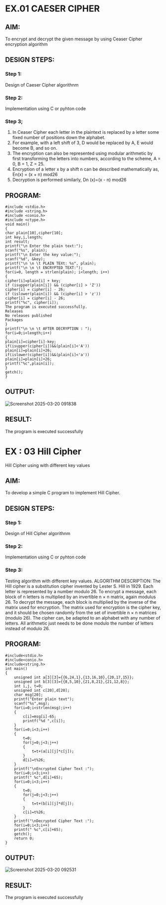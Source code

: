 # EX.01 CAESER CIPHER

## AIM:

To encrypt and decrypt the given message by using Ceaser Cipher encryption algorithm

## DESIGN STEPS:

### Step 1:

Design of Caeser Cipher algorithnm

### Step 2:

Implementation using C or pyhton code

### Step 3;

1. In Ceaser Cipher each letter in the plaintext is replaced by a letter some fixed
number of positions down the alphabet.
2. For example, with a left shift of 3, D would be replaced by A, E would become B,
and so on.
3. The encryption can also be represented using modular arithmetic by first
transforming the letters into numbers, according to the
scheme, A = 0, B = 1, Z = 25.
4. Encryption of a letter x by a shift n can be described mathematically as, En(x) = (x +
n) mod26
5. Decryption is performed similarly, Dn (x)=(x - n) mod26

## PROGRAM:
```
#include <stdio.h>
#include <string.h>
#include <conio.h>
#include <ctype.h>
void main()
{
char plain[10],cipher[10];
int key,i,length;
int result;
printf("\n Enter the plain text:");
scanf("%s", plain);
printf("\n Enter the key value:");
scanf("%d", &key);
printf("\n \n \t PLAIN TEXt: %s", plain);
printf("\n \n \t ENCRYPTED TEXT:");
for(i=0, length = strlen(plain); i<length; i++)
{
cipher[i]=plain[i] + key;
if (isupper(plain[i]) && (cipher[i] > 'Z'))
cipher[i] = cipher[i] - 26;
if (islower(plain[i]) && (cipher[i] > 'z'))
cipher[i] = cipher[i] - 26;
printf("%c", cipher[i]);
The program is executed successfully.
Releases
No releases published
Packages
}
printf("\n \n \t AFTER DECRYPTION : ");
for(i=0;i<length;i++)
{
plain[i]=cipher[i]-key;
if(isupper(cipher[i])&&(plain[i]<'A'))
plain[i]=plain[i]+26;
if(islower(cipher[i])&&(plain[i]<'a'))
plain[i]=plain[i]+26;
printf("%c",plain[i]);
}
getch();
}
```

## OUTPUT:
![Screenshot 2025-03-20 091838](https://github.com/user-attachments/assets/a0ee7481-3ba9-4335-b95a-3f98452480f6)

## RESULT:
The program is executed successfully



# EX : 03 Hill Cipher
Hill Cipher using with different key values

## AIM:
To develop a simple C program to implement Hill Cipher.

## DESIGN STEPS:

### Step 1:

Design of Hill Cipher algorithnm

### Step 2:

Implementation using C or pyhton code

### Step 3:

Testing algorithm with different key values. ALGORITHM DESCRIPTION: The Hill cipher is a substitution cipher invented by Lester S. Hill in 1929. Each letter is represented by a number modulo 26. To encrypt a message, each block of n letters is multiplied by an invertible n × n matrix, again modulus 26. To decrypt the message, each block is multiplied by the inverse of the matrix used for encryption. The matrix used for encryption is the cipher key, and it should be chosen randomly from the set of invertible n × n matrices (modulo 26). The cipher can, be adapted to an alphabet with any number of letters. All arithmetic just needs to be done modulo the number of letters instead of modulo 26.

## PROGRAM:
```
#include<stdio.h>
#include<conio.h>
#include<string.h>
int main()
{
    unsigned int a[3][3]={{6,24,1},{13,16,10},{20,17,15}};
    unsigned int b[3][3]={{8,5,10},{21,8,21},{21,12,8}};
    int i,j, t=0;
    unsigned int c[20],d[20];
    char msg[20];
    printf("Enter plain text");
    scanf("%s",msg);
    for(i=0;i<strlen(msg);i++)
    {
        c[i]=msg[i]-65;
        printf("%d ",c[i]);
    }
    for(i=0;i<3;i++)
    {
        t=0;
        for(j=0;j<3;j++)
        {
            t=t+(a[i][j]*c[j]);
        }
        d[i]=t%26;
    }
    printf("\nEncrypted Cipher Text :");
    for(i=0;i<3;i++)
    printf(" %c",d[i]+65);
    for(i=0;i<3;i++)
    {
        t=0;
        for(j=0;j<3;j++)
        {
            t=t+(b[i][j]*d[j]);
        }
        c[i]=t%26;
    }
    printf("\nDecrypted Cipher Text :");
    for(i=0;i<3;i++)
    printf(" %c",c[i]+65);
    getch();
    return 0;
}
```

## OUTPUT:
![Screenshot 2025-03-20 092531](https://github.com/user-attachments/assets/1b46d4d9-f0d4-4113-ba1b-f4a66a1ccafa)


## RESULT:
The program is executed successfully
